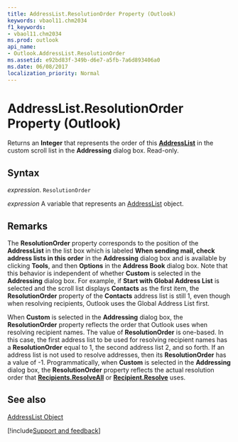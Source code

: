 ```yaml
---
title: AddressList.ResolutionOrder Property (Outlook)
keywords: vbaol11.chm2034
f1_keywords:
- vbaol11.chm2034
ms.prod: outlook
api_name:
- Outlook.AddressList.ResolutionOrder
ms.assetid: e92bd83f-349b-d6e7-a5fb-7a6d893406a0
ms.date: 06/08/2017
localization_priority: Normal
---
```



# AddressList.ResolutionOrder Property (Outlook)

Returns an  **Integer** that represents the order of this **[AddressList](Outlook.AddressList.md)** in the custom scroll list in the **Addressing** dialog box. Read-only.


## Syntax

_expression_. `ResolutionOrder`

_expression_ A variable that represents an [AddressList](./Outlook.AddressList.md) object.


## Remarks

The  **ResolutionOrder** property corresponds to the position of the **AddressList** in the list box which is labeled **When sending mail, check address lists in this order** in the **Addressing** dialog box and is available by clicking **Tools**, and then  **Options** in the **Address Book** dialog box. Note that this behavior is independent of whether **Custom** is selected in the **Addressing** dialog box. For example, if **Start with Global Address List** is selected and the scroll list displays **Contacts** as the first item, the **ResolutionOrder** property of the **Contacts** address list is still 1, even though when resolving recipients, Outlook uses the Global Address List first.

When  **Custom** is selected in the **Addressing** dialog box, the **ResolutionOrder** property reflects the order that Outlook uses when resolving recipient names. The value of **ResolutionOrder** is one-based. In this case, the first address list to be used for resolving recipient names has a **ResolutionOrder** equal to 1, the second address list 2, and so forth. If an address list is not used to resolve addresses, then its **ResolutionOrder** has a value of -1. Programmatically, when **Custom** is selected in the **Addressing** dialog box, the **ResolutionOrder** property reflects the actual resolution order that **[Recipients.ResolveAll](Outlook.Recipients.ResolveAll.md)** or **[Recipient.Resolve](Outlook.Recipient.Resolve.md)** uses.


## See also


[AddressList Object](Outlook.AddressList.md)

[!include[Support and feedback](~/includes/feedback-boilerplate.md)]